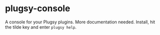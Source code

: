 # plugsy-console
A console for your Plugsy plugins. More documentation needed. Install, hit the
tilde key and enter `plugsy help`.
